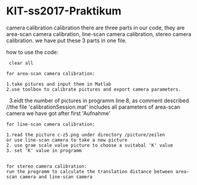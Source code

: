 # KIT-ss2017-Praktikum
camera calibration
 calibration
 there are three parts in our code, they are area-scan camera calibration, line-scan camera calibration, stereo camera calibration.
 we have put these 3 parts in one file.
 
 how to use the code:
 
     clear all
     
    for area-scan camera calibration:
    
    1.take pitures and input them in Matlab
    2.use toolbox to calibrate pictures and export camera parameters.
    3.eidt the number of pictures in programm line 8, as comment described
    //the file 'calibrationSession.mat' includes all parameters of area-scan camera we have got after first 'Aufnahme'
   
    
    for line-scan camera calibration:
    
    1.read the picture c-z5.png under directory /picture/zeilen
    or use line-scan camera to take a new picture
    2. use grae scale value picture to choose a suitabal 'K' value
    3. set 'K' value in programm
    
    
    for stereo camera calibration:
    run the programm to calculate the translation distance between area-scan camera and line-scan camera
    
